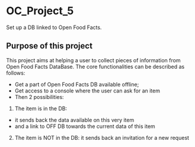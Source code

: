 # OC_Project_5
Set up a DB linked to Open Food Facts.
## Purpose of this project
This project aims at helping a user to collect pieces of information from Open Food Facts DataBase.
The core functionalities can be described as follows:
* Get a part of Open Food Facts DB available offline;
* Get access to a console where the user can ask for an item 
* Then 2 possibilities:
1.  The item is in the DB:
  * it sends back the data available on this very item
  * and a link to OFF DB towards the current data of this item
2.  The item is NOT in the DB:
  it sends back an invitation for a new request

